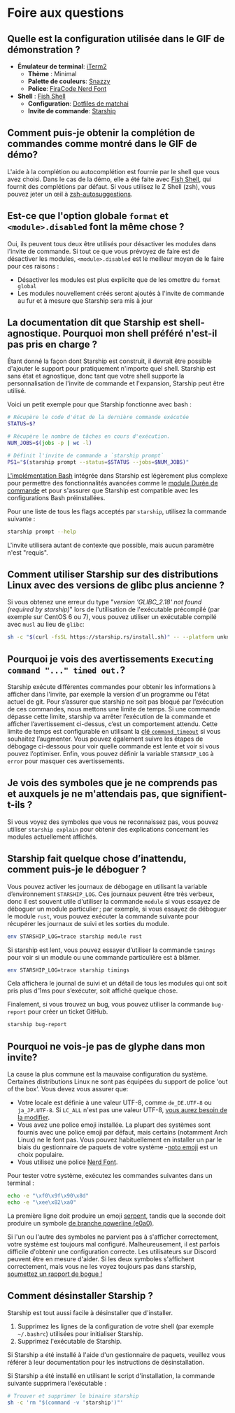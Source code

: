 # Foire aux questions

## Quelle est la configuration utilisée dans le GIF de démonstration ?

- **Émulateur de terminal**: [iTerm2](https://iterm2.com/)
  - **Thème** : Minimal
  - **Palette de couleurs**: [Snazzy](https://github.com/sindresorhus/iterm2-snazzy)
  - **Police**: [FiraCode Nerd Font](https://www.nerdfonts.com/font-downloads)
- **Shell** : [Fish Shell](https://fishshell.com/)
  - **Configuration**: [Dotfiles de matchai](https://github.com/matchai/dotfiles/blob/b6c6a701d0af8d145a8370288c00bb9f0648b5c2/.config/fish/config.fish)
  - **Invite de commande**: [Starship](https://starship.rs/)

## Comment puis-je obtenir la complétion de commandes comme montré dans le GIF de démo?

L'aide à la complétion ou autocomplétion est fournie par le shell que vous avez choisi. Dans le cas de la démo, elle a été faite avec [Fish Shell](https://fishshell.com/), qui fournit des complétions par défaut. Si vous utilisez le Z Shell (zsh), vous pouvez jeter un œil à [zsh-autosuggestions](https://github.com/zsh-users/zsh-autosuggestions).

## Est-ce que l'option globale `format` et `<module>.disabled` font la même chose ?

Oui, ils peuvent tous deux être utilisés pour désactiver les modules dans l'invite de commande. Si tout ce que vous prévoyez de faire est de désactiver les modules, `<module>.disabled` est le meilleur moyen de le faire pour ces raisons :

- Désactiver les modules est plus explicite que de les omettre du `format global`
- Les modules nouvellement créés seront ajoutés à l'invite de commande au fur et à mesure que Starship sera mis à jour

## La documentation dit que Starship est shell-agnostique. Pourquoi mon shell préféré n'est-il pas pris en charge ?

Étant donné la façon dont Starship est construit, il devrait être possible d'ajouter le support pour pratiquement n'importe quel shell. Starship est sans état et agnostique, donc tant que votre shell supporte la personnalisation de l'invite de commande et l'expansion, Starship peut être utilisé.

Voici un petit exemple pour que Starship fonctionne avec bash :

```sh
# Récupère le code d'état de la dernière commande exécutée
STATUS=$?

# Récupère le nombre de tâches en cours d'exécution.
NUM_JOBS=$(jobs -p | wc -l)

# Définit l'invite de commande a `starship prompt`
PS1="$(starship prompt --status=$STATUS --jobs=$NUM_JOBS)"
```

[L'implémentation Bash](https://github.com/starship/starship/blob/master/src/init/starship.bash) intégrée dans Starship est légèrement plus complexe pour permettre des fonctionnalités avancées comme le [module Durée de commande](https://starship.rs/config/#command-duration) et pour s'assurer que Starship est compatible avec les configurations Bash préinstallées.

Pour une liste de tous les flags acceptés par `starship`, utilisez la commande suivante :

```sh
starship prompt --help
```

L'invite utilisera autant de contexte que possible, mais aucun paramètre n'est "requis".

## Comment utiliser Starship sur des distributions Linux avec des versions de glibc plus ancienne ?

Si vous obtenez une erreur du type "_version 'GLIBC_2.18' not found (required by starship)_" lors de l'utilisation de l'exécutable précompilé (par exemple sur CentOS 6 ou 7), vous pouvez utiliser un exécutable compilé avec `musl` au lieu de `glibc`:

```sh
sh -c "$(curl -fsSL https://starship.rs/install.sh)" -- --platform unknown-linux-musl
```

## Pourquoi je vois des avertissements `Executing command "..." timed out.`?

Starship exécute différentes commandes pour obtenir les informations à afficher dans l'invite, par exemple la version d'un programme ou l'état actuel de git. Pour s’assurer que starship ne soit pas bloqué par l’exécution de ces commandes, nous mettons une limite de temps. Si une commande dépasse cette limite, starship va arrêter l’exécution de la commande et afficher l’avertissement ci-dessus, c’est un comportement attendu. Cette limite de temps est configurable en utilisant la [clé `command_timeout`](/config/#prompt) si vous souhaitez l’augmenter. Vous pouvez également suivre les étapes de débogage ci-dessous pour voir quelle commande est lente et voir si vous pouvez l’optimiser. Enfin, vous pouvez définir la variable `STARSHIP_LOG` à `error` pour masquer ces avertissements.

## Je vois des symboles que je ne comprends pas et auxquels je ne m'attendais pas, que signifient-t-ils ?

Si vous voyez des symboles que vous ne reconnaissez pas, vous pouvez utiliser `starship explain` pour obtenir des explications concernant les modules actuellement affichés.

## Starship fait quelque chose d’inattendu, comment puis-je le déboguer ?

Vous pouvez activer les journaux de débogage en utilisant la variable d’environnement `STARSHIP_LOG`. Ces journaux peuvent être très verbeux, donc il est souvent utile d'utiliser la commande `module` si vous essayez de déboguer un module particulier ; par exemple, si vous essayez de déboguer le module `rust`, vous pouvez exécuter la commande suivante pour récupérer les journaux de suivi et les sorties du module.

```sh
env STARSHIP_LOG=trace starship module rust
```

Si starship est lent, vous pouvez essayer d’utiliser la commande `timings` pour voir si un module ou une commande particulière est à blâmer.

```sh
env STARSHIP_LOG=trace starship timings
```

Cela affichera le journal de suivi et un détail de tous les modules qui ont soit pris plus d’1ms pour s’exécuter, soit affiché quelque chose.

Finalement, si vous trouvez un bug, vous pouvez utiliser la commande `bug-report` pour créer un ticket GitHub.

```sh
starship bug-report
```

## Pourquoi ne vois-je pas de glyphe dans mon invite?

La cause la plus commune est la mauvaise configuration du système. Certaines distributions Linux ne sont pas équipées du support de police 'out of the box'. Vous devez vous assurer que:

- Votre locale est définie à une valeur UTF-8, comme `de_DE.UTF-8` ou `ja_JP.UTF-8`. Si `LC_ALL` n'est pas une valeur UTF-8, [vous aurez besoin de la modifier](https://www.tecmint.com/set-system-locales-in-linux/).
- Vous avez une police emoji installée. La plupart des systèmes sont fournis avec une police emoji par défaut, mais certains (notamment Arch Linux) ne le font pas. Vous pouvez habituellement en installer un par le biais du gestionnaire de paquets de votre système -[noto emoji](https://www.google.com/get/noto/help/emoji/) est un choix populaire.
- Vous utilisez une police [Nerd Font](https://www.nerdfonts.com/).

Pour tester votre système, exécutez les commandes suivantes dans un terminal :

```sh
echo -e "\xf0\x9f\x90\x8d"
echo -e "\xee\x82\xa0"
```

La première ligne doit produire un emoji [serpent](https://emojipedia.org/snake/), tandis que la seconde doit produire un symbole [de branche powerline (e0a0)](https://github.com/ryanoasis/powerline-extra-symbols#glyphs).

Si l'un ou l'autre des symboles ne parvient pas à s'afficher correctement, votre système est toujours mal configuré. Malheureusement, il est parfois difficile d'obtenir une configuration correcte. Les utilisateurs sur Discord peuvent être en mesure d'aider. Si les deux symboles s'affichent correctement, mais vous ne les voyez toujours pas dans starship, [soumettez un rapport de bogue !](https://github.com/starship/starship/issues/new/choose)

## Comment désinstaller Starship ?

Starship est tout aussi facile à désinstaller que d'installer.

1. Supprimez les lignes de la configuration de votre shell (par exemple `~/.bashrc`) utilisées pour initialiser Starship.
1. Supprimez l'exécutable de Starship.

Si Starship a été installé à l'aide d'un gestionnaire de paquets, veuillez vous référer à leur documentation pour les instructions de désinstallation.

Si Starship a été installé en utilisant le script d'installation, la commande suivante supprimera l'exécutable :

```sh
# Trouver et supprimer le binaire starship
sh -c 'rm "$(command -v 'starship')"'
```
